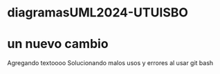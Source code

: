 # diagramasUML2024-UTUISBO
# un nuevo cambio
Agregando textoooo
Solucionando malos usos y errores al usar git bash
